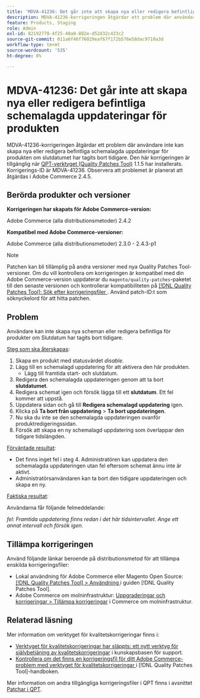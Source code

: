 ```yaml
---
title: 'MDVA-41236: Det går inte att skapa nya eller redigera befintliga schemalagda uppdateringar för produkten'
description: MDVA-41236-korrigeringen åtgärdar ett problem där användare inte kan skapa nya eller redigera befintliga schemalagda uppdateringar för produkten om slutdatumet har tagits bort tidigare. Den här korrigeringen är tillgänglig när [QPT-verktyget (Quality Patches Tool)](https://experienceleague.adobe.com/sv/docs/commerce-operations/tools/quality-patches-tool/quality-patches-tool-to-self-serve-quality-patches) 1.1.5 är installerat. Korrigerings-ID är MDVA-41236. Observera att problemet är planerat att åtgärdas i Adobe Commerce 2.4.5.
feature: Products, Staging
role: Admin
exl-id: 82192778-4f25-40a0-882e-d52d32c433c2
source-git-commit: 011a6f46f76029eaf67f172b576e58dac9710a3d
workflow-type: tm+mt
source-wordcount: '535'
ht-degree: 0%

---
```


# MDVA-41236: Det går inte att skapa nya eller redigera befintliga schemalagda uppdateringar för produkten

MDVA-41236-korrigeringen åtgärdar ett problem där användare inte kan skapa nya eller redigera befintliga schemalagda uppdateringar för produkten om slutdatumet har tagits bort tidigare. Den här korrigeringen är tillgänglig när [QPT-verktyget (Quality Patches Tool)](https://experienceleague.adobe.com/sv/docs/commerce-operations/tools/quality-patches-tool/quality-patches-tool-to-self-serve-quality-patches) 1.1.5 har installerats. Korrigerings-ID är MDVA-41236. Observera att problemet är planerat att åtgärdas i Adobe Commerce 2.4.5.

## Berörda produkter och versioner

**Korrigeringen har skapats för Adobe Commerce-version:**

Adobe Commerce (alla distributionsmetoder) 2.4.2

**Kompatibel med Adobe Commerce-versioner:**

Adobe Commerce (alla distributionsmetoder) 2.3.0 - 2.4.3-p1

>[!NOTE]
>
>Patchen kan bli tillämplig på andra versioner med nya Quality Patches Tool-versioner. Om du vill kontrollera om korrigeringen är kompatibel med din Adobe Commerce-version uppdaterar du `magento/quality-patches`-paketet till den senaste versionen och kontrollerar kompatibiliteten på [[!DNL Quality Patches Tool]: Sök efter korrigeringsfiler ](https://experienceleague.adobe.com/sv/docs/commerce-operations/tools/quality-patches-tool/quality-patches-tool-to-self-serve-quality-patches). Använd patch-ID:t som söknyckelord för att hitta patchen.

## Problem

Användare kan inte skapa nya scheman eller redigera befintliga för produkter om Slutdatum har tagits bort tidigare.

<u>Steg som ska återskapas</u>:

1. Skapa en produkt med statusvärdet *disable*.
1. Lägg till en schemalagd uppdatering för att aktivera den här produkten.
   * Lägg till framtida start- och slutdatum.
1. Redigera den schemalagda uppdateringen genom att ta bort **slutdatumet**.
1. Redigera schemat igen och försök lägga till ett **slutdatum**. Ett fel kommer att uppstå.
1. Uppdatera sidan och gå till **Redigera schemalagd uppdatering** igen.
1. Klicka på **Ta bort från uppdatering** > **Ta bort uppdateringen**.
1. Nu ska du inte se den schemalagda uppdateringen ovanför produktredigeringssidan.
1. Försök att skapa en ny schemalagd uppdatering som överlappar den tidigare tidslängden.

<u>Förväntade resultat</u>:

* Det finns inget fel i steg 4. Administratören kan uppdatera den schemalagda uppdateringen utan fel eftersom schemat ännu inte är aktivt.
* Administratörsanvändaren kan ta bort den tidigare uppdateringen och skapa en ny.

<u>Faktiska resultat</u>:

Användarna får följande felmeddelande:

*fel: Framtida uppdatering finns redan i det här tidsintervallet. Ange ett annat intervall och försök igen.*


## Tillämpa korrigeringen

Använd följande länkar beroende på distributionsmetod för att tillämpa enskilda korrigeringsfiler:

* Lokal användning för Adobe Commerce eller Magento Open Source: [[!DNL Quality Patches Tool] > Användning ](/help/tools/quality-patches-tool/usage.md) i guiden [!DNL Quality Patches Tool].
* Adobe Commerce om molninfrastruktur: [Uppgraderingar och korrigeringar > Tillämpa korrigeringar](https://experienceleague.adobe.com/docs/commerce-cloud-service/user-guide/develop/upgrade/apply-patches.html?lang=sv-SE) i Commerce om molninfrastruktur.

## Relaterad läsning

Mer information om verktyget för kvalitetskorrigeringar finns i:

* [Verktyget för kvalitetskorrigeringar har släppts: ett nytt verktyg för självbetjäning av kvalitetskorrigeringar](https://experienceleague.adobe.com/sv/docs/commerce-operations/tools/quality-patches-tool/quality-patches-tool-to-self-serve-quality-patches) i kunskapsbasen för support.
* [Kontrollera om det finns en korrigeringsfil för ditt Adobe Commerce-problem med verktyget för kvalitetskorrigeringar ](/help/tools/quality-patches-tool/patches-available-in-qpt/check-patch-for-magento-issue-with-magento-quality-patches.md) i [!DNL Quality Patches Tool]-handboken.

Mer information om andra tillgängliga korrigeringsfiler i QPT finns i avsnittet [Patchar i QPT](https://experienceleague.adobe.com/tools/commerce-quality-patches/index.html?lang=sv-SE).
